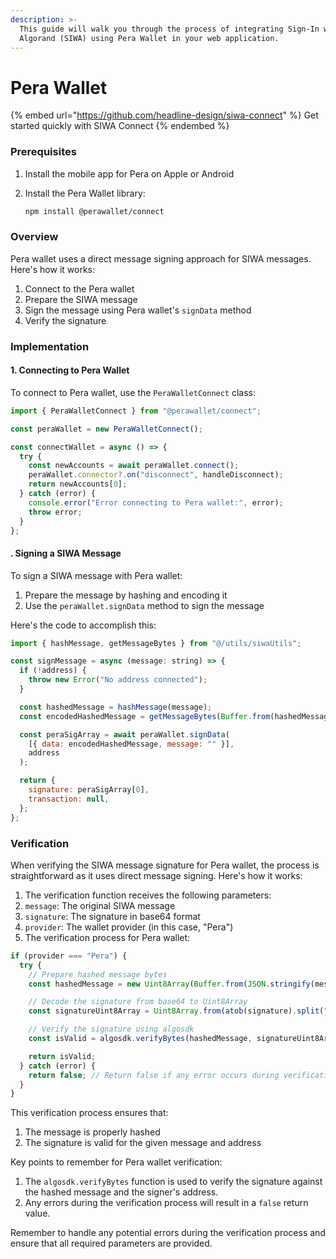 ```yaml
---
description: >-
  This guide will walk you through the process of integrating Sign-In with
  Algorand (SIWA) using Pera Wallet in your web application.
---
```


# Pera Wallet

{% embed url="https://github.com/headline-design/siwa-connect" %}
Get started quickly with SIWA Connect
{% endembed %}

### Prerequisites

1. Install the mobile app for Pera on Apple or Android
2.  Install the Pera Wallet library:

    ```bash
    npm install @perawallet/connect
    ```

### Overview

Pera wallet uses a direct message signing approach for SIWA messages. Here's how it works:

1. Connect to the Pera wallet
2. Prepare the SIWA message
3. Sign the message using Pera wallet's `signData` method
4. Verify the signature

### Implementation

#### 1. Connecting to Pera Wallet

To connect to Pera wallet, use the `PeraWalletConnect` class:

```javascript
import { PeraWalletConnect } from "@perawallet/connect";

const peraWallet = new PeraWalletConnect();

const connectWallet = async () => {
  try {
    const newAccounts = await peraWallet.connect();
    peraWallet.connector?.on("disconnect", handleDisconnect);
    return newAccounts[0];
  } catch (error) {
    console.error("Error connecting to Pera wallet:", error);
    throw error;
  }
};
```

#### . Signing a SIWA Message

To sign a SIWA message with Pera wallet:

1. Prepare the message by hashing and encoding it
2. Use the `peraWallet.signData` method to sign the message

Here's the code to accomplish this:

```javascript
import { hashMessage, getMessageBytes } from "@/utils/siwaUtils";

const signMessage = async (message: string) => {
  if (!address) {
    throw new Error("No address connected");
  }

  const hashedMessage = hashMessage(message);
  const encodedHashedMessage = getMessageBytes(Buffer.from(hashedMessage).toString("utf8"));

  const peraSigArray = await peraWallet.signData(
    [{ data: encodedHashedMessage, message: "" }],
    address
  );

  return {
    signature: peraSigArray[0],
    transaction: null,
  };
};
```

### Verification

When verifying the SIWA message signature for Pera wallet, the process is straightforward as it uses direct message signing. Here's how it works:

1. The verification function receives the following parameters:
2. `message`: The original SIWA message
3. `signature`: The signature in base64 format
4. `provider`: The wallet provider (in this case, "Pera")
5. The verification process for Pera wallet:

```javascript
if (provider === "Pera") {
  try {
    // Prepare hashed message bytes
    const hashedMessage = new Uint8Array(Buffer.from(JSON.stringify(message.prepareMessage())));

    // Decode the signature from base64 to Uint8Array
    const signatureUint8Array = Uint8Array.from(atob(signature).split("").map((char) => char.charCodeAt(0)));

    // Verify the signature using algosdk
    const isValid = algosdk.verifyBytes(hashedMessage, signatureUint8Array, message.address);

    return isValid;
  } catch (error) {
    return false; // Return false if any error occurs during verification
  }
}
```

This verification process ensures that:

1. The message is properly hashed
2. The signature is valid for the given message and address

Key points to remember for Pera wallet verification:

1. The `algosdk.verifyBytes` function is used to verify the signature against the hashed message and the signer's address.
2. Any errors during the verification process will result in a `false` return value.

Remember to handle any potential errors during the verification process and ensure that all required parameters are provided.
